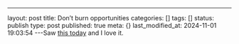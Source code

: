 ---
layout: post
title: Don’t burn opportunities
categories: []
tags: []
status: publish
type: post
published: true
meta: {}
last_modified_at: 2024-11-01 19:03:54
---Saw 
[this today](https://reddit.com/r/GetMotivated/comments/ahlak4/image_dont_burn_your_opportunities/) and I love it.
